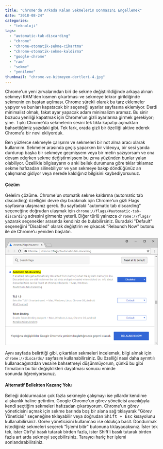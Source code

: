 ```yaml
---
title: "Chrome'da Arkada Kalan Sekmelerin Donmasını Engellemek"
date: "2018-08-24"
categories: 
  - "teknoloji"
tags: 
  - "automatic-tab-discarding"
  - "chrome"
  - "chrome-otomatik-sekme-cikartma"
  - "chrome-otomatik-sekme-kaldirma"
  - "google-chrome"
  - "ram"
  - "sekme"
  - "yenileme"
thumbnail: "chrome-ve-bitmeyen-dertleri-4.jpg"
---
```


Chrome'un yeni zırvalarından biri de sekme değiştirildiğinde arkaya alınan sekmeyi RAM'den kısmen çıkartması ve sekmeye tekrar girildiğinde sekmenin en baştan açılması. Chrome sürekli olarak bu tarz eklemeler yapıyor ve bunları kapatacak bir seçeneği ayarlar sayfasına eklemiyor. Derdi minimalist olmak, fakat ayar yapacak adam minimalizm aramaz. Bu sinir bozucu yeniliği kapatmak için Chrome'un gizli ayarlarına girmek gerekiyor; yine. Tıpkı Chrome'da sekmelerin sesini tek tıkla kapatıp açmaktan bahsettiğimiz yazıdaki gibi. Tek fark, orada gizli bir özelliği aktive ederek Chrome'a bir nevi ekliyorduk.

Ben yüzlerce sekmeyle çalışırım ve sekmeleri bir not alma aracı olarak kullanırım. Sekmeler arasında geçiş yaparken bir videoyu, bir sesi yarıda durdurup başka bir sekmeye geçmişsem veya bir metin yazıyorsam ve ona devam ederken sekme değiştirmişsem bu zırva yüzünden bunlar yalan olabiliyor. Özellikle bilgisayarın o anki bellek durumuna göre tıklar tıklamaz sekme hafızadan silinebiliyor ve yan sekmeye bakıp döndüğünüz an çalışmanız gidiyor veya nerede kaldığınız bilgisini kaybediyorsunuz.

#### Çözüm

Gelelim çözüme. Chrome'un otomatik sekme kaldırma (automatic tab discarding) özelliğini devre dışı bırakmak için Chrome'un gizli Flags sayfasına ulaşmanız gerek. Bu sayfadaki "automatic tab discarding" seçeneğine doğrudan ulaşmak için `chrome://flags/#automatic-tab-discarding` adresini girmeniz yeterli. Diğer türlü yalnızca `chrome://flags/` yazarak seçenekler arasında kendiniz de bulabilirsiniz. Buradaki "Default" seçeneğini "Disabled" olarak değiştirin ve çıkacak "Relaunch Now" butonu ile de Chrome'u yeniden başlatın.

![Chrome otomatik sayfa yenilemesini engellemek](images/chrome-automatic-tab-discarding-cozumu.png)

Aynı sayfada belirttiği gibi, çıkartılan sekmeleri incelemek, bilgi almak için `chrome://discards/` sayfasını kullanabilirsiniz. Bu özelliği nasıl daha ayrıntılı kullanacağınızdan vesaire bahsetmeyi düşünmüyorum, çünkü bu gibi firmaların bu tür değişiklikleri dayatması sonucu eninde sonunda öğreniyorsunuz.

#### Alternatif Bellekten Kazanç Yolu

Belleği doldurmadan çok fazla sekmeyle çalışmayı ise yıllardır kendime alışkanlık haline getirdim. Google Chrome'un görev yöneticisi aracılığıyla kendi seçtiğim sekmeleri hafızadan çıkartıyorum. Chrome'un görev yöneticisini açmak için sekme barında boş bir alana sağ tıklayarak "Görev Yöneticisi" seçeneğine tıklayabilir veya doğrudan <kbd>Shift + Esc</kbd> kısayolunu kullanabilirsiniz. Görev yöneticisini kullanması ise oldukça basit. Dondurmak istediğiniz sekmeleri seçerek "İşlemi bitir" butonuna tıklayacaksınız. İster tek tek, ister Ctrl'yi basılı tutarak birden fazla, ister Shift'i basılı tutarak birden fazla art arda sekmeyi seçebilirsiniz. Tarayıcı hariç her işlemi sonlandırabilirsiniz.
